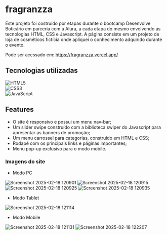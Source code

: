 ﻿# fragranzza
 
Este projeto foi costruído por etapas durante o bootcamp Desenvolve Boticário em parceria com a Alura, a cada etapa do mesmo envolvendo as tecnologias HTML, CSS e Javascript. A página consiste em um projeto de loja de cosméticos fictícia onde apliquei o conhecimento adquirido durante o evento.

Pode ser acessado em: https://fragranzza.vercel.app/

## Tecnologias utilizadas

![HTML5](https://a11ybadges.com/badge?logo=html5)\
![CSS3](https://a11ybadges.com/badge?logo=css3)\
![JavaScript](https://a11ybadges.com/badge?logo=javascript)

## Features
- O site é responsivo e possui um menu nav-bar;
- Um slider swipe construído com a biblioteca swiper do Javascript para apresentar as banners de promoção;
- Um menu carrossel para categorias, construído em HTML e CSS;
- Rodapé com os principais links e páginas importantes;
- Menu pop-up exclusivo para o modo mobile.


### Imagens do site
- Modo PC
  
![Screenshot 2025-02-18 120901](https://github.com/user-attachments/assets/2c543d55-b7ed-4548-9873-a4404898cd7d)
![Screenshot 2025-02-18 120915](https://github.com/user-attachments/assets/24916b86-ca28-4d25-b5b0-a7feb7fc4579)
![Screenshot 2025-02-18 120925](https://github.com/user-attachments/assets/af0b6655-0605-4bdb-81e5-873640b1245d)
![Screenshot 2025-02-18 120935](https://github.com/user-attachments/assets/35948308-83fb-4880-ad40-d582ae46cfbd)

- Modo Tablet
  
![Screenshot 2025-02-18 121114](https://github.com/user-attachments/assets/f5c19b0a-5330-4656-b863-d893026e9a10)

- Modo Mobile
  
![Screenshot 2025-02-18 121131](https://github.com/user-attachments/assets/bcd5b381-71b9-4fb0-9e9a-c8c88b742a13)
![Screenshot 2025-02-18 122207](https://github.com/user-attachments/assets/77222346-27f2-49e1-bc9b-3f5f78d526c1)

